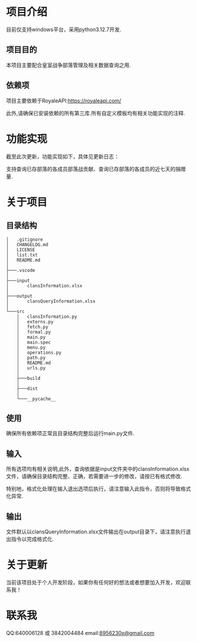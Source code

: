 # 项目介绍
目前仅支持windows平台，采用python3.12.7开发.
## 项目目的
本项目主要配合皇室战争部落管理及相关数据查询之用.
## 依赖项
项目主要依赖于RoyaleAPI:https://royaleapi.com/

此外,请确保已安装依赖的所有第三库.所有自定义模板均有相关功能实现的注释.
# 功能实现
截至此次更新，功能实现如下，具体见更新日志：

支持查询已存部落的各成员部落战贡献、查询已存部落的各成员的近七天的捐赠量.
# 关于项目
## 目录结构
```
│   .gitignore
│   CHANGELOG.md
│   LICENSE
│   list.txt
│   README.md
│   
├───.vscode
│      
├───input
│       clansInformation.xlsx
│       
├───output
│       clansQueryInformation.xlsx
│       
└───src
    │   clansInformation.py
    │   externs.py
    │   fetch.py
    │   formal.py
    │   main.py
    │   main.spec
    │   menu.py
    │   operations.py
    │   path.py
    │   README.md
    │   urls.py
    │   
    ├───build
    │   
    ├───dist
    │      
    └───__pycache__
```
## 使用
确保所有依赖项正常且目录结构完整后运行main.py文件.
## 输入
所有选项均有相关说明,此外，查询依据是input文件夹中的clansInformation.xlsx文件，请确保目录结构完整、正确，若需要进一步的修改，请按已有格式修改.

特别地，格式化处理在输入退出选项后执行，请注意输入此指令，否则将导致格式化异常.
## 输出
文件默认以clansQueryInformation.xlsx文件输出在output目录下，请注意执行退出指令以完成格式化.
# 关于更新
当前该项目处于个人开发阶段，如果你有任何好的想法或者想要加入开发，欢迎联系我！
# 联系我
QQ:640006128 或 3842004484
email:8956230x@gmail.com